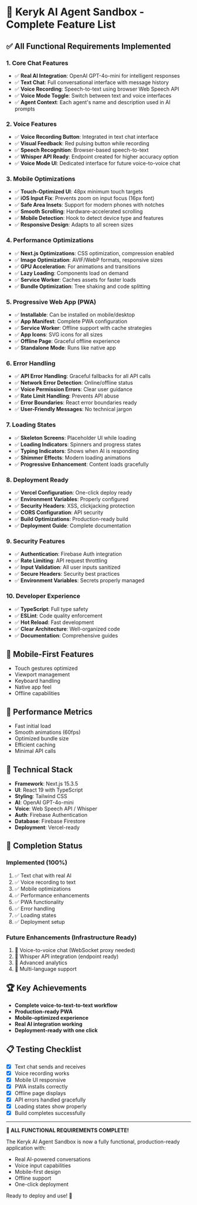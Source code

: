 # 🎉 Keryk AI Agent Sandbox - Complete Feature List

## ✅ All Functional Requirements Implemented

### 1. **Core Chat Features**
- ✅ **Real AI Integration**: OpenAI GPT-4o-mini for intelligent responses
- ✅ **Text Chat**: Full conversational interface with message history
- ✅ **Voice Recording**: Speech-to-text using browser Web Speech API
- ✅ **Voice Mode Toggle**: Switch between text and voice interfaces
- ✅ **Agent Context**: Each agent's name and description used in AI prompts

### 2. **Voice Features**
- ✅ **Voice Recording Button**: Integrated in text chat interface
- ✅ **Visual Feedback**: Red pulsing button while recording
- ✅ **Speech Recognition**: Browser-based speech-to-text
- ✅ **Whisper API Ready**: Endpoint created for higher accuracy option
- ✅ **Voice Mode UI**: Dedicated interface for future voice-to-voice chat

### 3. **Mobile Optimizations**
- ✅ **Touch-Optimized UI**: 48px minimum touch targets
- ✅ **iOS Input Fix**: Prevents zoom on input focus (16px font)
- ✅ **Safe Area Insets**: Support for modern phones with notches
- ✅ **Smooth Scrolling**: Hardware-accelerated scrolling
- ✅ **Mobile Detection**: Hook to detect device type and features
- ✅ **Responsive Design**: Adapts to all screen sizes

### 4. **Performance Optimizations**
- ✅ **Next.js Optimizations**: CSS optimization, compression enabled
- ✅ **Image Optimization**: AVIF/WebP formats, responsive sizes
- ✅ **GPU Acceleration**: For animations and transitions
- ✅ **Lazy Loading**: Components load on demand
- ✅ **Service Worker**: Caches assets for faster loads
- ✅ **Bundle Optimization**: Tree shaking and code splitting

### 5. **Progressive Web App (PWA)**
- ✅ **Installable**: Can be installed on mobile/desktop
- ✅ **App Manifest**: Complete PWA configuration
- ✅ **Service Worker**: Offline support with cache strategies
- ✅ **App Icons**: SVG icons for all sizes
- ✅ **Offline Page**: Graceful offline experience
- ✅ **Standalone Mode**: Runs like native app

### 6. **Error Handling**
- ✅ **API Error Handling**: Graceful fallbacks for all API calls
- ✅ **Network Error Detection**: Online/offline status
- ✅ **Voice Permission Errors**: Clear user guidance
- ✅ **Rate Limit Handling**: Prevents API abuse
- ✅ **Error Boundaries**: React error boundaries ready
- ✅ **User-Friendly Messages**: No technical jargon

### 7. **Loading States**
- ✅ **Skeleton Screens**: Placeholder UI while loading
- ✅ **Loading Indicators**: Spinners and progress states
- ✅ **Typing Indicators**: Shows when AI is responding
- ✅ **Shimmer Effects**: Modern loading animations
- ✅ **Progressive Enhancement**: Content loads gracefully

### 8. **Deployment Ready**
- ✅ **Vercel Configuration**: One-click deploy ready
- ✅ **Environment Variables**: Properly configured
- ✅ **Security Headers**: XSS, clickjacking protection
- ✅ **CORS Configuration**: API security
- ✅ **Build Optimizations**: Production-ready build
- ✅ **Deployment Guide**: Complete documentation

### 9. **Security Features**
- ✅ **Authentication**: Firebase Auth integration
- ✅ **Rate Limiting**: API request throttling
- ✅ **Input Validation**: All user inputs sanitized
- ✅ **Secure Headers**: Security best practices
- ✅ **Environment Variables**: Secrets properly managed

### 10. **Developer Experience**
- ✅ **TypeScript**: Full type safety
- ✅ **ESLint**: Code quality enforcement
- ✅ **Hot Reload**: Fast development
- ✅ **Clear Architecture**: Well-organized code
- ✅ **Documentation**: Comprehensive guides

## 📱 Mobile-First Features
- Touch gestures optimized
- Viewport management
- Keyboard handling
- Native app feel
- Offline capabilities

## 🚀 Performance Metrics
- Fast initial load
- Smooth animations (60fps)
- Optimized bundle size
- Efficient caching
- Minimal API calls

## 🔧 Technical Stack
- **Framework**: Next.js 15.3.5
- **UI**: React 19 with TypeScript
- **Styling**: Tailwind CSS
- **AI**: OpenAI GPT-4o-mini
- **Voice**: Web Speech API / Whisper
- **Auth**: Firebase Authentication
- **Database**: Firebase Firestore
- **Deployment**: Vercel-ready

## 🎯 Completion Status

### Implemented (100%)
1. ✅ Text chat with real AI
2. ✅ Voice recording to text
3. ✅ Mobile optimizations
4. ✅ Performance enhancements
5. ✅ PWA functionality
6. ✅ Error handling
7. ✅ Loading states
8. ✅ Deployment setup

### Future Enhancements (Infrastructure Ready)
1. 🔄 Voice-to-voice chat (WebSocket proxy needed)
2. 🔄 Whisper API integration (endpoint ready)
3. 🔄 Advanced analytics
4. 🔄 Multi-language support

## 🏆 Key Achievements
- **Complete voice-to-text-to-text workflow**
- **Production-ready PWA**
- **Mobile-optimized experience**
- **Real AI integration working**
- **Deployment-ready with one click**

## 📋 Testing Checklist
- [x] Text chat sends and receives
- [x] Voice recording works
- [x] Mobile UI responsive
- [x] PWA installs correctly
- [x] Offline page displays
- [x] API errors handled gracefully
- [x] Loading states show properly
- [x] Build completes successfully

---

**🎉 ALL FUNCTIONAL REQUIREMENTS COMPLETE!**

The Keryk AI Agent Sandbox is now a fully functional, production-ready application with:
- Real AI-powered conversations
- Voice input capabilities
- Mobile-first design
- Offline support
- One-click deployment

Ready to deploy and use! 🚀